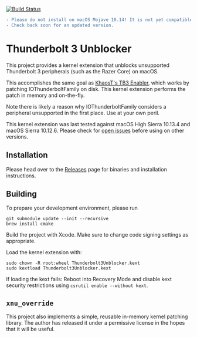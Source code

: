 [![Build Status](https://travis-ci.org/rgov/Thunderbolt3Unblocker.svg?branch=master)](https://travis-ci.org/rgov/Thunderbolt3Unblocker)

```diff
- Please do not install on macOS Mojave 10.14! It is not yet compatible.
- Check back soon for an updated version.
```

# Thunderbolt 3 Unblocker

This project provides a kernel extension that unblocks unsupported Thunderbolt
3 peripherals (such as the Razer Core) on macOS.

This accomplishes the same goal as [KhaosT's TB3 Enabler][tb3-enabler], which
works by patching IOThunderboltFamily on disk. This kernel extension performs
the patch in memory and on-the-fly.

[tb3-enabler]: https://github.com/KhaosT/tb3-enabler

Note there is likely a reason why IOThunderboltFamily considers a peripheral
unsupported in the first place. Use at your own peril.

This kernel extension was last tested against macOS High Sierra 10.13.4 and 
macOS Sierra 10.12.6. Please check for [open issues][issues] before using on
other versions.

[issues]: https://github.com/rgov/Thunderbolt3Unblocker/issues


## Installation

Please head over to the [Releases][] page for binaries and installation
instructions.

[Releases]: https://github.com/rgov/Thunderbolt3Unblocker/releases


## Building

To prepare your development environment, please run

    git submodule update --init --recursive
    brew install cmake

Build the project with Xcode. Make sure to change code signing settings as
appropriate.

Load the kernel extension with:

    sudo chown -R root:wheel Thunderbolt3Unblocker.kext
    sudo kextload Thunderbolt3Unblocker.kext

If loading the kext fails: Reboot into Recovery Mode and disable kext security
restrictions using `csrutil enable --without kext`.


## `xnu_override`

This project also implements a simple, reusable in-memory kernel patching
library. The author has released it under a permissive license in the hopes
that it will be useful.

